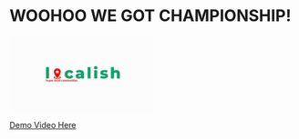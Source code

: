 # WOOHOO WE GOT CHAMPIONSHIP!

<img src="./public/localish-logo.jpg" alt="localish"  width="50%" />

[Demo Video Here](https://www.youtube.com/watch?v=B-_QVUvgRy4)
